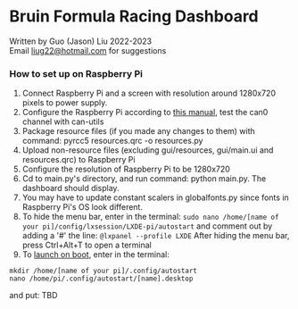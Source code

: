 # Bruin Formula Racing Dashboard
Written by Guo (Jason) Liu 2022-2023<br>
Email liug22@hotmail.com for suggestions
 
### How to set up on Raspberry Pi
1. Connect Raspberry Pi and a screen with resolution around 1280x720 pixels to power supply.
2. Configure the Raspberry Pi according to [this manual](https://www.waveshare.com/w/upload/2/29/RS485-CAN-HAT-user-manuakl-en.pdf), test the can0 channel with can-utils
3. Package resource files (if you made any changes to them) with command: pyrcc5 resources.qrc -o resources.py
4. Upload non-resource files (excluding gui/resources, gui/main.ui and resources.qrc) to Raspberry Pi
5. Configure the resolution of Raspberry Pi to be 1280x720
6. Cd to main.py's directory, and run command: python main.py. The dashboard should display.
7. You may have to update constant scalers in globalfonts.py since fonts in Raspberry Pi's OS look different.
8. To hide the menu bar, enter in the terminal: `sudo nano /home/[name of your pi]/config/lxsession/LXDE-pi/autostart` and comment out by adding a '#' the line: `@lxpanel --profile LXDE` After hiding the menu bar, press Ctrl+Alt+T to open a terminal
9. To [launch on boot](https://learn.sparkfun.com/tutorials/how-to-run-a-raspberry-pi-program-on-startup#method-2-autostart), enter in the terminal:
```
mkdir /home/[name of your pi]/.config/autostart
nano /home/pi/.config/autostart/[name].desktop
```
and put:
TBD
